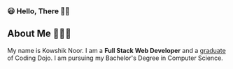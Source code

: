 ### 😃 Hello, There 👋🏽

<!--
**kowshik-noor/kowshik-noor** is a ✨ _special_ ✨ repository because its `README.md` (this file) appears on your GitHub profile.

Here are some ideas to get you started:

- 🔭 I’m currently working on ...
- 🌱 I’m currently learning ...
- 👯 I’m looking to collaborate on ...
- 🤔 I’m looking for help with ...
- 💬 Ask me about ...
- 📫 How to reach me: ...
- 😄 Pronouns: ...
- ⚡ Fun fact: ...
-->

## About Me 💁🏽‍♂️

My name is Kowshik Noor. I am a **Full Stack Web Developer** and a [graduate](https://www.linkedin.com/in/kowshik-noor-58ba9967/overlay/1635475887591/single-media-viewer/) of Coding Dojo. I am pursuing my Bachelor's Degree in Computer Science.
